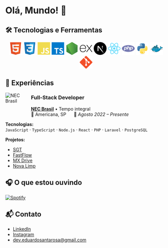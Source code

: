 # Olá, Mundo! 👋

## 🛠️ Tecnologias e Ferramentas
<div align="center">
  <img alt="HTML5" src="https://raw.githubusercontent.com/devicons/devicon/master/icons/html5/html5-original.svg" width="40" height="40" />
  <img alt="CSS3" src="https://raw.githubusercontent.com/devicons/devicon/master/icons/css3/css3-original.svg" width="40" height="40" />
  <img alt="JavaScript" src="https://raw.githubusercontent.com/devicons/devicon/master/icons/javascript/javascript-plain.svg" width="40" height="40" />
  <img alt="TypeScript" src="https://raw.githubusercontent.com/devicons/devicon/master/icons/typescript/typescript-original.svg" width="40" height="40" />
  <img alt="Node.js" src="https://raw.githubusercontent.com/devicons/devicon/master/icons/nodejs/nodejs-original.svg" width="40" height="40" />
  <img alt="Express" src="https://raw.githubusercontent.com/devicons/devicon/master/icons/express/express-original.svg" width="40" height="40" />
  <img alt="Next.js" src="https://raw.githubusercontent.com/devicons/devicon/master/icons/nextjs/nextjs-original.svg" width="40" height="40" />
  <img alt="React" src="https://raw.githubusercontent.com/devicons/devicon/master/icons/react/react-original.svg" width="40" height="40" />
  <img alt="PHP" src="https://raw.githubusercontent.com/devicons/devicon/master/icons/php/php-plain.svg" width="40" height="40" />
  <img alt="Python" src="https://raw.githubusercontent.com/devicons/devicon/master/icons/python/python-original.svg" width="40" height="40" />
  <img alt="Docker" src="https://raw.githubusercontent.com/devicons/devicon/master/icons/docker/docker-original.svg" width="40" height="40" />
  <img alt="Git" src="https://raw.githubusercontent.com/devicons/devicon/master/icons/git/git-original.svg" width="40" height="40" />
</div>

## 💼 Experiências

[<img align="left" height="80" width="80" alt="NEC Brasil" src="https://i.imgur.com/E4uqLHm.png"/>](http://necbrasil.com.br/)

### **Full-Stack Developer**  
**[NEC Brasil](http://necbrasil.com.br/)** • Tempo integral  
📍 Americana, SP &nbsp;&nbsp;&nbsp;&nbsp;&nbsp;📅 *Agosto 2022 – Presente*

**Tecnologias:**  
`JavaScript` · `TypeScript` · `Node.js` · `React` · `PHP` · `Laravel` · `PostgreSQL`

**Projetos:**  
- [SGT](http://www.cruzdemaltatransportes.com.br)
- [FastFlow](https://fastflow.com.br)
- [MX Drive](http://www.mxdrive.com.br)
- [Nova Limp](https://www.novalimp.com.br)

## 🎧 O que estou ouvindo
[![Spotify](https://spotify-github-profile.kittinanx.com/api/view?uid=q2744thmbvh18vjdqaom84gvz&cover_image=true&theme=natemoo-re&show_offline=false&background_color=121212&interchange=true&bar_color=53b14f&bar_color_cover=true)](https://open.spotify.com/user/q2744thmbvh18vjdqaom84gvz)

## 📬 Contato

- [LinkedIn](https://www.linkedin.com/in/edumesz/)  
- [Instagram](https://instagram.com/edumesz)  
- dev.eduardosantarosa@gmail.com
